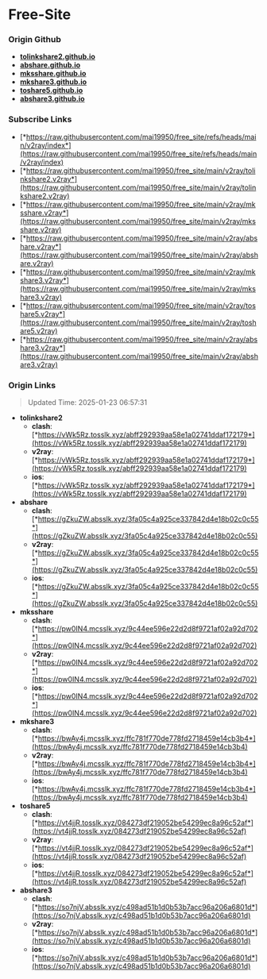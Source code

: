 # Free-Site

### Origin Github

- [**tolinkshare2.github.io**](https://github.com/tolinkshare2/tolinkshare2.github.io)
- [**abshare.github.io**](https://github.com/abshare/abshare.github.io)
- [**mksshare.github.io**](https://github.com/mksshare/mksshare.github.io)
- [**mkshare3.github.io**](https://github.com/mkshare3/mkshare3.github.io)
- [**toshare5.github.io**](https://github.com/toshare5/toshare5.github.io)
- [**abshare3.github.io**](https://github.com/abshare3/abshare3.github.io)

### Subscribe Links

- [*https://raw.githubusercontent.com/mai19950/free_site/refs/heads/main/v2ray/index*](https://raw.githubusercontent.com/mai19950/free_site/refs/heads/main/v2ray/index)
- [*https://raw.githubusercontent.com/mai19950/free_site/main/v2ray/tolinkshare2.v2ray*](https://raw.githubusercontent.com/mai19950/free_site/main/v2ray/tolinkshare2.v2ray)
- [*https://raw.githubusercontent.com/mai19950/free_site/main/v2ray/mksshare.v2ray*](https://raw.githubusercontent.com/mai19950/free_site/main/v2ray/mksshare.v2ray)
- [*https://raw.githubusercontent.com/mai19950/free_site/main/v2ray/abshare.v2ray*](https://raw.githubusercontent.com/mai19950/free_site/main/v2ray/abshare.v2ray)
- [*https://raw.githubusercontent.com/mai19950/free_site/main/v2ray/mkshare3.v2ray*](https://raw.githubusercontent.com/mai19950/free_site/main/v2ray/mkshare3.v2ray)
- [*https://raw.githubusercontent.com/mai19950/free_site/main/v2ray/toshare5.v2ray*](https://raw.githubusercontent.com/mai19950/free_site/main/v2ray/toshare5.v2ray)
- [*https://raw.githubusercontent.com/mai19950/free_site/main/v2ray/abshare3.v2ray*](https://raw.githubusercontent.com/mai19950/free_site/main/v2ray/abshare3.v2ray)

### Origin Links

> Updated Time: 2025-01-23 06:57:31

- **tolinkshare2**
  - **clash**: [*https://vWk5Rz.tosslk.xyz/abff292939aa58e1a02741ddaf172179*](https://vWk5Rz.tosslk.xyz/abff292939aa58e1a02741ddaf172179)
  - **v2ray**: [*https://vWk5Rz.tosslk.xyz/abff292939aa58e1a02741ddaf172179*](https://vWk5Rz.tosslk.xyz/abff292939aa58e1a02741ddaf172179)
  - **ios**: [*https://vWk5Rz.tosslk.xyz/abff292939aa58e1a02741ddaf172179*](https://vWk5Rz.tosslk.xyz/abff292939aa58e1a02741ddaf172179)
- **abshare**
  - **clash**: [*https://gZkuZW.absslk.xyz/3fa05c4a925ce337842d4e18b02c0c55*](https://gZkuZW.absslk.xyz/3fa05c4a925ce337842d4e18b02c0c55)
  - **v2ray**: [*https://gZkuZW.absslk.xyz/3fa05c4a925ce337842d4e18b02c0c55*](https://gZkuZW.absslk.xyz/3fa05c4a925ce337842d4e18b02c0c55)
  - **ios**: [*https://gZkuZW.absslk.xyz/3fa05c4a925ce337842d4e18b02c0c55*](https://gZkuZW.absslk.xyz/3fa05c4a925ce337842d4e18b02c0c55)
- **mksshare**
  - **clash**: [*https://pw0IN4.mcsslk.xyz/9c44ee596e22d2d8f9721af02a92d702*](https://pw0IN4.mcsslk.xyz/9c44ee596e22d2d8f9721af02a92d702)
  - **v2ray**: [*https://pw0IN4.mcsslk.xyz/9c44ee596e22d2d8f9721af02a92d702*](https://pw0IN4.mcsslk.xyz/9c44ee596e22d2d8f9721af02a92d702)
  - **ios**: [*https://pw0IN4.mcsslk.xyz/9c44ee596e22d2d8f9721af02a92d702*](https://pw0IN4.mcsslk.xyz/9c44ee596e22d2d8f9721af02a92d702)
- **mkshare3**
  - **clash**: [*https://bwAy4j.mcsslk.xyz/ffc781f770de778fd2718459e14cb3b4*](https://bwAy4j.mcsslk.xyz/ffc781f770de778fd2718459e14cb3b4)
  - **v2ray**: [*https://bwAy4j.mcsslk.xyz/ffc781f770de778fd2718459e14cb3b4*](https://bwAy4j.mcsslk.xyz/ffc781f770de778fd2718459e14cb3b4)
  - **ios**: [*https://bwAy4j.mcsslk.xyz/ffc781f770de778fd2718459e14cb3b4*](https://bwAy4j.mcsslk.xyz/ffc781f770de778fd2718459e14cb3b4)
- **toshare5**
  - **clash**: [*https://vt4jjR.tosslk.xyz/084273df219052be54299ec8a96c52af*](https://vt4jjR.tosslk.xyz/084273df219052be54299ec8a96c52af)
  - **v2ray**: [*https://vt4jjR.tosslk.xyz/084273df219052be54299ec8a96c52af*](https://vt4jjR.tosslk.xyz/084273df219052be54299ec8a96c52af)
  - **ios**: [*https://vt4jjR.tosslk.xyz/084273df219052be54299ec8a96c52af*](https://vt4jjR.tosslk.xyz/084273df219052be54299ec8a96c52af)
- **abshare3**
  - **clash**: [*https://so7njV.absslk.xyz/c498ad51b1d0b53b7acc96a206a6801d*](https://so7njV.absslk.xyz/c498ad51b1d0b53b7acc96a206a6801d)
  - **v2ray**: [*https://so7njV.absslk.xyz/c498ad51b1d0b53b7acc96a206a6801d*](https://so7njV.absslk.xyz/c498ad51b1d0b53b7acc96a206a6801d)
  - **ios**: [*https://so7njV.absslk.xyz/c498ad51b1d0b53b7acc96a206a6801d*](https://so7njV.absslk.xyz/c498ad51b1d0b53b7acc96a206a6801d)
